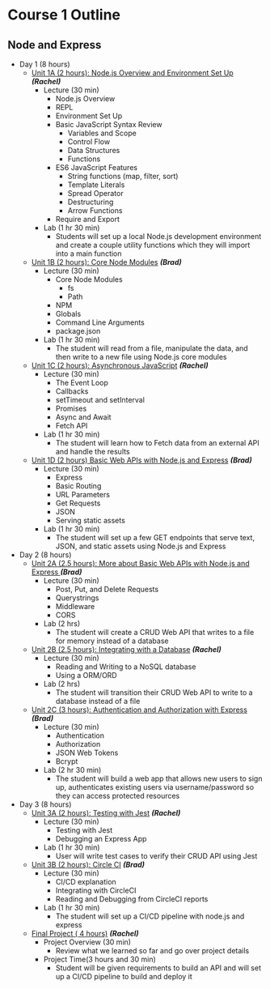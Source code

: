 # Course 1 Outline


## Node and Express 



*   Day 1 (8 hours)
    *   [Unit 1A (2 hours): Node.js Overview and Environment Set Up](https://drive.google.com/file/d/1gpjKqG-HgTNJ-xWz9LsNIMYGQc4goUjT/view?usp=sharing) **_(Rachel)_**
        *   Lecture (30 min)
            *   Node.js Overview
            *   REPL
            *   Environment Set Up
            *   Basic JavaScript Syntax Review
                *   Variables and Scope
                *   Control Flow
                *   Data Structures
                *   Functions
            *   ES6 JavaScript Features
                *   String functions (map, filter, sort)
                *   Template Literals
                *   Spread Operator
                *   Destructuring
                *   Arrow Functions
            *   Require and Export
        *   Lab (1 hr 30 min)
            *   Students will set up a local Node.js development environment and create a couple utility functions which they will import into a main function
    *   [Unit 1B (2 hours): Core Node Modules](https://drive.google.com/file/d/1wt2rZ-5g1nOg0x6SqBSYkD1Cv_c2KE7_/view?usp=sharing) **_(Brad)_**
        *   Lecture (30 min)
            *   Core Node Modules
                *   fs
                *   Path
            *   NPM
            *   Globals 
            *   Command Line Arguments
            *   package.json
        *   Lab (1 hr 30 min)
            *   The student will read from a file, manipulate the data, and then write to a new file using Node.js core modules
    *   [Unit 1C (2 hours): Asynchronous JavaScript](https://drive.google.com/file/d/1hD6eoYd8lZDH_kmNwSuOGvhuWK0ZvwOx/view?usp=sharing) **_(Rachel)_**
        *   Lecture (30 min)
            *   The Event Loop
            *   Callbacks
            *   setTimeout and setInterval
            *   Promises
            *   Async and Await
            *   Fetch API
        *   Lab (1 hr 30 min)
            *   The student will learn how to Fetch data from an external API and handle the results
    *   [Unit 1D (2 hours) Basic Web APIs with Node.js and Express](https://drive.google.com/file/d/10VNbAkactmyWzHOS42gMNarSlG4tpv8b/view?usp=sharing) **_(Brad)_**
        *   Lecture (30 min)
            *   Express
            *   Basic Routing
            *   URL Parameters
            *   Get Requests
            *   JSON
            *   Serving static assets
        *   Lab (1 hr 30 min)
            *   The student will set up a few GET endpoints that serve text, JSON, and static assets using Node.js and Express
*   Day 2 (8 hours)
    *   [Unit 2A (2.5 hours): More about Basic Web APIs with Node.js and Express ](https://drive.google.com/file/d/1syOWlIq8xoe188fGxgQbpWQ44W7zaFU3/view?usp=sharing)**_(Brad)_**
        *   Lecture (30 min)
            *   Post, Put, and Delete Requests
            *   Querystrings
            *   Middleware
            *   CORS
        *   Lab (2 hrs)
            *   The student will create a CRUD Web API that writes to a file for memory instead of a database
    *   [Unit 2B (2.5 hours): Integrating with a Database](https://drive.google.com/file/d/1gUMQ-NoPrc2pUGeqGZnG89ee2FW2KaZ0/view?usp=sharing) **_(Rachel)_**
        *   Lecture (30 min)
            *   Reading and Writing to a NoSQL database
            *   Using a ORM/ORD
        *   Lab (2 hrs)
            *   The student will transition their CRUD Web API to write to a database instead of a file
    *   [Unit 2C (3 hours): Authentication and Authorization with Express](https://drive.google.com/file/d/17ltn8UWKECay50taaVp6L19AGEddagPs/view?usp=sharing) **_(Brad)_**
        *   Lecture (30 min)
            *   Authentication
            *   Authorization
            *   JSON Web Tokens
            *   Bcrypt
        *   Lab (2 hr 30 min)
            *   The student will build a web app that allows new users to sign up, authenticates existing users via username/password so they can access protected resources
*   Day 3 (8 hours)
    *   [Unit 3A (2 hours): Testing with Jest](https://drive.google.com/file/d/1INBl-t783rp_MZ75j490o5R_wItgm9cd/view?usp=sharing) **_(Rachel)_**
        *   Lecture (30 min)
            *   Testing with Jest 
            *   Debugging an Express App
        *   Lab (1 hr 30 min)
            *   User will write test cases to verify their CRUD API using Jest
    *   [Unit 3B (2 hours): Circle CI](https://drive.google.com/file/d/1RxY_fzYo31eAkIQIqj1UI3lrz81OMvT5/view?usp=sharing) **_(Brad)_**
        *   Lecture (30 min)
            *   CI/CD explanation
            *   Integrating with CircleCI
            *   Reading and Debugging from CircleCI reports
        *   Lab (1 hr 30 min)
            *   The student will set up a CI/CD pipeline with node.js and express
    *   [Final Project ( 4 hours)](https://drive.google.com/file/d/1Os4mqzWqCDVFOOIAn6TK_CVpfbfPPEQI/view?usp=sharing) **_(Rachel)_**
        *   Project Overview (30 min)
            *   Review what we learned so far and go over project details
        *   Project Time(3 hours and 30 min)
            *   Student will be given requirements to build an API and will set up a CI/CD pipeline to build and deploy it
